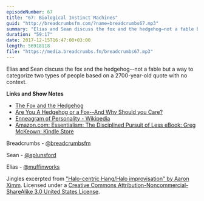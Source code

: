 ```yaml
---
episodeNumber: 67
title: "67: Biological Instinct Machines"
guid: "http://breadcrumbsfm.com/?name=breadcrumbs67.mp3"
summary: "Elias and Sean discuss the fox and the hedgehog—not a fable but a way to categorize two types of people based on a 2700-year-old quote with no context."
duration: "59:17"
date: 2017-12-15T16:47:00+03:00
length: 56918118
file: "https://media.breadcrumbs.fm/breadcrumbs67.mp3"
---
```

Elias and Sean discuss the fox and the hedgehog--not a fable but a way to categorize two types of people based on a 2700-year-old quote with no context.

**Links and Show Notes** 
- [The Fox and the Hedgehog](http://www.design.caltech.edu/erik/Misc/Fox_Hedgehog.html)
- [ Are You A Hedgehog or a Fox--And Why Should you Care?](https://www.smartliving365.com/are-you-a-hedgehog-or-a-fox-and-why-should-you-care/)
- [Enneagram of Personality - Wikipedia](https://en.wikipedia.org/wiki/Enneagram_of_Personality)
- [Amazon.com: Essentialism: The Disciplined Pursuit of Less eBook: Greg McKeown: Kindle Store](http://www.amazon.com/dp/B00G1J1D28/?tag=breadcrumbsfm-20)

Breadcrumbs - [@breadcrumbsfm](https://twitter.com/breadcrumbsfm)

Sean - [@splunsford](https://twitter.com/splunsford)

Elias - [@muffinworks](https://twitter.com/muffinworks)

Jingles excerpted from [ "Halo-centric Hang/Halo improvisation" by Aaron Ximm](http://freemusicarchive.org/music/aaron_ximm/handpans_and_the_hang/). Licensed under a [Creative Commons Attribution-Noncommercial-ShareAlike 3.0 United States License](http://creativecommons.org/licenses/by-nc-sa/3.0/us/).